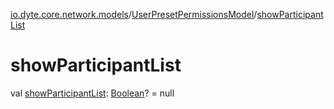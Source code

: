 [io.dyte.core.network.models](../index.md)/[UserPresetPermissionsModel](index.md)/[showParticipantList](show-participant-list.md)

# showParticipantList


val [showParticipantList](show-participant-list.md): [Boolean](https://kotlinlang.org/api/latest/jvm/stdlib/kotlin/-boolean/index.html)? = null
